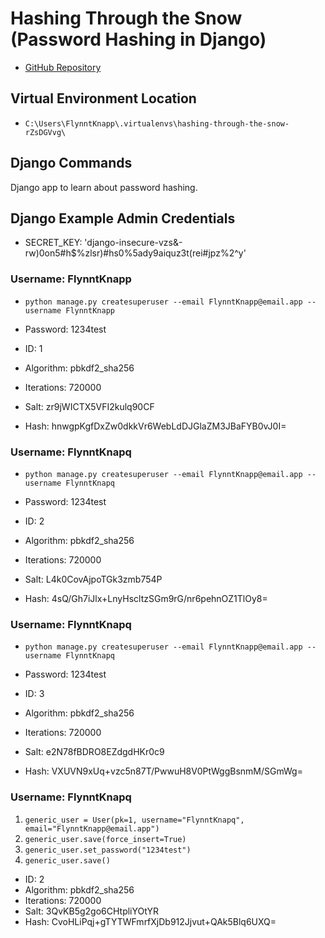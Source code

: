 # Hashing Through the Snow (Password Hashing in Django)

- [GitHub Repository](https://github.com/brucestull/hashing-through-the-snow)

## Virtual Environment Location

- `C:\Users\FlynntKnapp\.virtualenvs\hashing-through-the-snow-rZsDGVvg\`

## Django Commands


Django app to learn about password hashing.

## Django Example Admin Credentials

- SECRET_KEY: 'django-insecure-vzs&-rw)0on5#h$%zlsr)#hs0%5ady9aiquz3t(rei#jpz%2^y'

### Username: FlynntKnapp
- `python manage.py createsuperuser --email FlynntKnapp@email.app --username FlynntKnapp`
- Password: 1234test

- ID: 1
- Algorithm: pbkdf2_sha256
- Iterations: 720000
- Salt: zr9jWICTX5VFI2kulq90CF
- Hash: hnwgpKgfDxZw0dkkVr6WebLdDJGlaZM3JBaFYB0vJ0I=

### Username: FlynntKnapq
- `python manage.py createsuperuser --email FlynntKnapp@email.app --username FlynntKnapq`
- Password: 1234test

- ID: 2
- Algorithm: pbkdf2_sha256
- Iterations: 720000
- Salt: L4k0CovAjpoTGk3zmb754P
- Hash: 4sQ/Gh7iJlx+LnyHscltzSGm9rG/nr6pehnOZ1TlOy8=

### Username: FlynntKnapq
- `python manage.py createsuperuser --email FlynntKnapp@email.app --username FlynntKnapq`
- Password: 1234test

- ID: 3
- Algorithm: pbkdf2_sha256
- Iterations: 720000
- Salt: e2N78fBDRO8EZdgdHKr0c9
- Hash: VXUVN9xUq+vzc5n87T/PwwuH8V0PtWggBsnmM/SGmWg=


### Username: FlynntKnapq
1. `generic_user = User(pk=1, username="FlynntKnapq", email="FlynntKnapp@email.app")`
1. `generic_user.save(force_insert=True)`
1. `generic_user.set_password("1234test")`
1. `generic_user.save()`

- ID: 2
- Algorithm: pbkdf2_sha256
- Iterations: 720000
- Salt: 3QvKB5g2go6CHtpliYOtYR
- Hash: CvoHLiPqj+gTYTWFmrfXjDb912Jjvut+QAk5Blq6UXQ=
